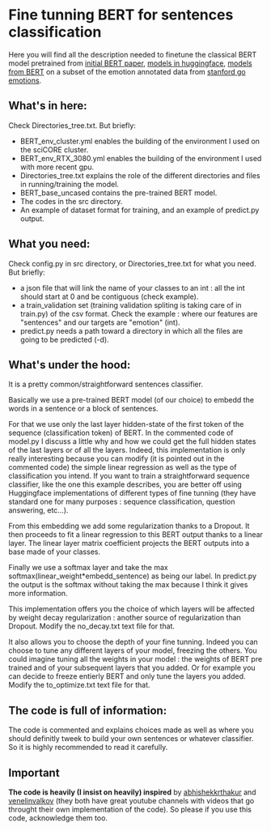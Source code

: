 # Fine tunning BERT for sentences classification

Here you will find all the description needed to finetune the classical BERT model pretrained from [initial BERT paper](https://arxiv.org/pdf/1810), [models in huggingface](https://huggingface.co/models), [models from BERT](https://github.com/google-research/bert) on a subset of the emotion annotated data from [stanford go emotions](https://github.com/google-research/google-research/tree/master/goemotions).


## What's in here:
Check Directories_tree.txt. But briefly:
- BERT_env_cluster.yml enables the building of the environment I used on the sciCORE cluster. 
- BERT_env_RTX_3080.yml enables the building of the environment I used with more recent gpu.
- Directories_tree.txt explains the role of the different directories and files in running/training the model.
- BERT_base_uncased contains the pre-trained BERT model.
- The codes in the src directory.
- An example of dataset format for training, and an example of predict.py output.


## What you need:
Check config.py in src directory, or Directories_tree.txt for what you need. But briefly:
- a json file that will link the name of your classes to an int : all the int should start at 0 and be contiguous (check example).
- a train_validation set (training validation spliting is taking care of in train.py) of the csv format. Check the example : where our features are "sentences" and our targets are "emotion" (int).
- predict.py needs a path toward a directory in which all the files are going to be predicted (-d).


## What's under the hood:
It is a pretty common/straightforward sentences classifier.

Basically we use a pre-trained BERT model (of our choice) to embedd the words in a sentence or a block of sentences.

For that we use only the last layer hidden-state of the first token of the sequence (classification token) of BERT. In the commented code of model.py I discuss a little why and how we could get the full hidden states of the last layers or of all the layers. Indeed, this implementation is only really interesting because you can modify (it is pointed out in the commented code) the simple linear regression as well as the type of classification you intend. If you want to train a straightforward sequence classifier, like the one this example describes, you are better off using Huggingface implementations of different types of fine tunning (they have standard one for many purposes : sequence classification, question answering, etc...).

From this embedding we add some regularization thanks to a Dropout. It then proceeds to fit a linear regression to this BERT output thanks to a linear layer. The linear layer matrix coefficient projects the BERT outputs into a base made of your classes.

Finally we use a softmax layer and take the max softmax(linear_weight\*embedd_sentence) as being our label. In predict.py the output is the softmax without taking the max because I think it gives more information.

This implementation offers you the choice of which layers will be affected by weight decay regularization : another source of regularization than Dropout. Modify the no_decay.txt text file for that.

It also allows you to choose the depth of your fine tunning. Indeed you can choose to tune any different layers of your model, freezing the others. You could imagine tuning all the weights in your model : the weights of BERT pre trained and of your subsequent layers that you added. Or for example you can decide to freeze entierly BERT and only tune the layers you added. Modify the to_optimize.txt text file for that. 

## The code is full of information:
The code is commented and explains choices made as well as where you should definitly tweek to build your own sentences or whatever classifier. So it is highly recommended to read it carefully.

## Important
**The code is heavily (I insist on heavily) inspired** by [abhishekkrthakur](https://github.com/abhishekkrthakur/bert-sentiment/) and [venelinvalkov](https://github.com/curiousily/Getting-Things-Done-with-Pytorch/blob/master/08.sentiment-analysis-with-bert.ipynb) (they both have great youtube channels with videos that go throught their own implementation of the code). So please if you use this code, acknowledge them too.
